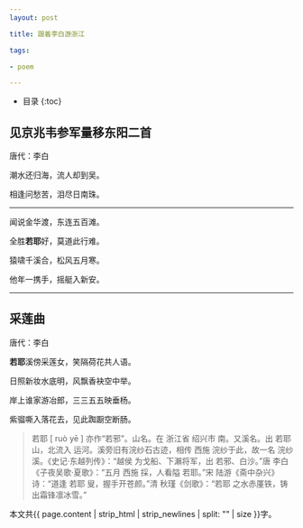 ```yaml
---
layout: post

title: 跟着李白游浙江

tags:

- poem

---
```

* 目录
{:toc}

## 见京兆韦参军量移东阳二首

唐代：李白

潮水还归海，流人却到吴。

相逢问愁苦，泪尽日南珠。

______


闻说金华渡，东连五百滩。

全胜**若耶**好，莫道此行难。

猿啸千溪合，松风五月寒。

他年一携手，摇艇入新安。


-------

## 采莲曲

唐代：李白

**若耶**溪傍采莲女，笑隔荷花共人语。

日照新妆水底明，风飘香袂空中举。

岸上谁家游冶郎，三三五五映垂杨。

紫骝嘶入落花去，见此踟蹰空断肠。


> 若耶
> [ ruò yē ] 
> 亦作“若邪”。山名。在 浙江省 绍兴市 南。又溪名。出 若耶山，北流入 运河。溪旁旧有浣纱石古迹，相传 西施 浣纱于此，故一名 浣纱溪。《史记·东越列传》：“越侯 为戈船、下瀨将军，出 若邪、白沙。”唐 李白《子夜吴歌·夏歌》：“五月 西施 採，人看隘 若耶。”宋 陆游《斋中杂兴》诗：“道逢 若耶 叟，握手开苍颜。”清 秋瑾《剑歌》：“若耶 之水赤厪铁，铸出霜锋凛冰雪。”

本文共{{ page.content | strip_html | strip_newlines | split: "" | size }}字。
